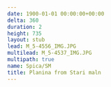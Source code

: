 ```yaml
---
date: 1900-01-01 00:00:00+00:00
delta: 360
duration: 2
height: 735
layout: stub
lead: M_5-4556_IMG.JPG
multilead: M_5-4537_IMG.JPG
multipath: true
name: Spica/SM
title: Planina from Stari maln
---
```

